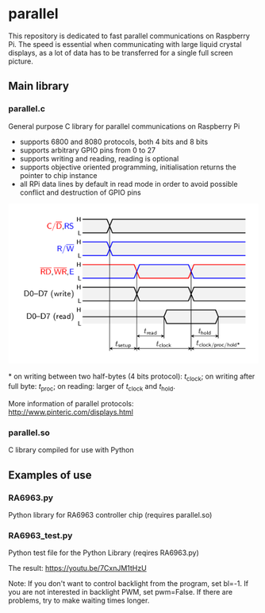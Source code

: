 # parallel

This repository is dedicated to fast parallel communications on Raspberry Pi.  The speed is essential when communicating with large liquid crystal displays, as a lot of data has to be transferred for a single full screen picture.

## Main library

### parallel.c

General purpose C library for parallel communications on Raspberry Pi
   - supports 6800 and 8080 protocols, both 4 bits and 8 bits
   - supports arbitrary GPIO pins from 0 to 27
   - supports writing and reading, reading is optional
   - supports objective oriented programming, initialisation returns the pointer to chip instance
   - all RPi data lines by default in read mode in order to avoid possible conflict and destruction of GPIO pins

![Times](/times.png)

\* on writing between two half-bytes (4 bits protocol): *t*<sub>clock</sub>; on writing after full byte: *t*<sub>proc</sub>; on reading: larger of *t*<sub>clock</sub> and *t*<sub>hold</sub>.

More information of parallel protocols: http://www.pinteric.com/displays.html

### parallel.so

C library compiled for use with Python

## Examples of use

### RA6963.py

Python library for RA6963 controller chip (requires parallel.so)

### RA6963_test.py

Python test file for the Python Library (reqires RA6963.py)

The result: https://youtu.be/7CxnJM1tHzU

Note: If you don't want to control backlight from the program, set bl=-1.  If you are not interested in backlight PWM, set pwm=False.  If there are problems, try to make waiting times longer.
